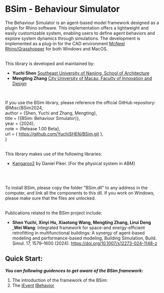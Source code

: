 # BSim - Behaviour Simulator

The Behaviour Simulator is an agent-based model framework designed as a plugin for Rhino software. This implementation offers a lightweight and easily customizable system, enabling users to define agent behaviors and explore system dynamics through simulations. The development is implemented as a plug-in for the CAD environment [McNeel Rhino/Grasshopper](https://www.rhino3d.com/) for both Windows and MacOS.
<br>
<br>

This library is developed and maintained by:
- __Yuchi Shen__ [Southeast University of Nanjing, School of Architecture](http://arch.seu.edu.cn/jz_en/main.htm)
- __Mengting Zhang__ [City University of Macau, Faculty of Innovation and Design](https://fiad.cityu.edu.mo/)
<br>

If you use the BSim library, please reference the official GitHub repository: <br>
@Misc{BSim2024, <br>
author = {Shen, Yuchi and Zhang, Mengting}, <br>
title = {{BSim: Behaviour Simulator}}, <br>
year = {2024}, <br>
note = {Release 1.00 Beta}, <br>
url = { https://github.com/YuchiSHEN/BSim.git }, <br>
}
<br>
<br>

This library makes use of the following libraries: 
- [Kangaroo2](https://www.rhino3d.com/) by Daniel Piker. [For the physical system in ABM]
<br>
<br>

To install  BSim, please copy the folder "BSim.dll" to any address in the computer, and link all the components to this dll. If you work on Windows, please make sure that the files are unlocked.
<br>
<br>

Publications related to the BSim project include:
- __Shen Yuchi, Xinyi Hu, Xiaotong Wang, Mengting Zhang, Lirui Deng ,Wei Wang__: Integrated framework for space-and energy-efficient retrofitting in multifunctional buildings: A synergy of agent-based modeling and performance-based modeling, Building Simulation, Build. Simul. 17, 1579–1600 (2024). https://doi.org/10.1007/s12273-024-1148-z 

## Quick Start:
***You can following guidences to get aware of the BSim framework:***
1. The introduction of the framework of the BSim:
2. The 
[IEvent]()
[IBehavior](https://github.com/YuchiSHEN/BSim/blob/b61a4661b1a205a4df1a90641d4ae77826f16ae9/manual/Behaviour.md#behaviour)
